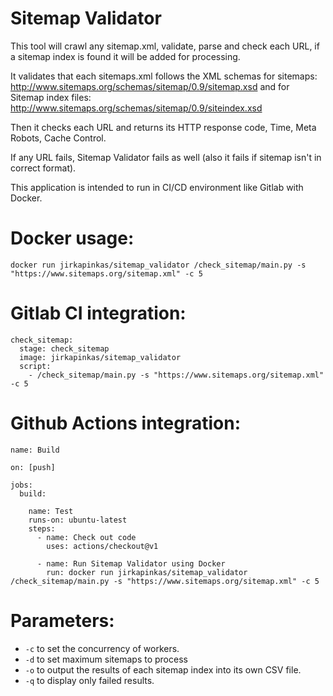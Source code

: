 
# Sitemap Validator

This tool will crawl any sitemap.xml, validate, parse and check each URL, if a sitemap index is found it will be added for processing. 

It validates that each sitemaps.xml follows the XML schemas for sitemaps: http://www.sitemaps.org/schemas/sitemap/0.9/sitemap.xsd and for Sitemap index files: http://www.sitemaps.org/schemas/sitemap/0.9/siteindex.xsd

Then it checks each URL and returns its HTTP response code, Time, Meta Robots, Cache Control. 

If any URL fails, Sitemap Validator fails as well (also it fails if sitemap isn't in correct format).

This application is intended to run in CI/CD environment like Gitlab with Docker.

# Docker usage:
    docker run jirkapinkas/sitemap_validator /check_sitemap/main.py -s "https://www.sitemaps.org/sitemap.xml" -c 5

# Gitlab CI integration:

    check_sitemap:
      stage: check_sitemap
      image: jirkapinkas/sitemap_validator
      script:
        - /check_sitemap/main.py -s "https://www.sitemaps.org/sitemap.xml" -c 5

# Github Actions integration:

    name: Build

    on: [push]

    jobs:
      build:

        name: Test
        runs-on: ubuntu-latest
        steps:
          - name: Check out code
            uses: actions/checkout@v1

          - name: Run Sitemap Validator using Docker
            run: docker run jirkapinkas/sitemap_validator /check_sitemap/main.py -s "https://www.sitemaps.org/sitemap.xml" -c 5


# Parameters:

* `-c` to set the concurrency of workers.
* `-d` to set maximum sitemaps to process
* `-o` to output the results of each sitemap index into its own CSV file. 
* `-q` to display only failed results.

